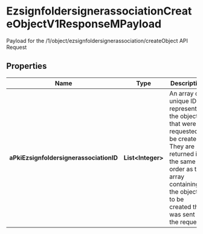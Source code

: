 

# EzsignfoldersignerassociationCreateObjectV1ResponseMPayload

Payload for the /1/object/ezsignfoldersignerassociation/createObject API Request
## Properties

Name | Type | Description | Notes
------------ | ------------- | ------------- | -------------
**aPkiEzsignfoldersignerassociationID** | **List&lt;Integer&gt;** | An array of unique IDs representing the object that were requested to be created.  They are returned in the same order as the array containing the objects to be created that was sent in the request. | 



